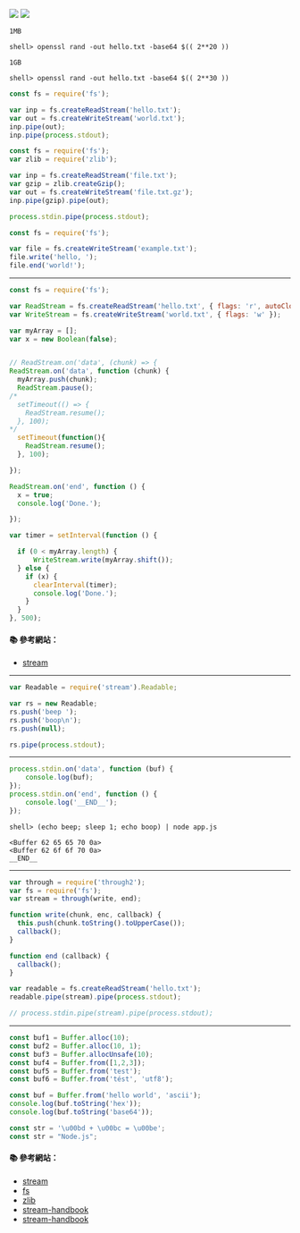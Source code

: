 
![](http://i.imgur.com/ZagBbq3.jpg)
![](http://i.imgur.com/K6LPzRw.png)

`1MB`
```console
shell> openssl rand -out hello.txt -base64 $(( 2**20 ))
```

`1GB`
```console
shell> openssl rand -out hello.txt -base64 $(( 2**30 ))
```

```js
const fs = require('fs');

var inp = fs.createReadStream('hello.txt');
var out = fs.createWriteStream('world.txt');
inp.pipe(out);
inp.pipe(process.stdout);
```

```js
const fs = require('fs');
var zlib = require('zlib');

var inp = fs.createReadStream('file.txt');
var gzip = zlib.createGzip();
var out = fs.createWriteStream('file.txt.gz');
inp.pipe(gzip).pipe(out);
```

```js
process.stdin.pipe(process.stdout);
```

```js
const fs = require('fs');

var file = fs.createWriteStream('example.txt');
file.write('hello, ');
file.end('world!');
```

---

```js
const fs = require('fs');

var ReadStream = fs.createReadStream('hello.txt', { flags: 'r', autoClose: true, highWaterMark: 1024 * 16 });
var WriteStream = fs.createWriteStream('world.txt', { flags: 'w' });

var myArray = [];
var x = new Boolean(false);


// ReadStream.on('data', (chunk) => {
ReadStream.on('data', function (chunk) {
  myArray.push(chunk);
  ReadStream.pause();
/*
  setTimeout(() => {
    ReadStream.resume();
  }, 100);
*/
  setTimeout(function(){
    ReadStream.resume();
  }, 100);

});

ReadStream.on('end', function () {
  x = true;
  console.log('Done.');

});

var timer = setInterval(function () {

  if (0 < myArray.length) {
      WriteStream.write(myArray.shift()); 
  } else {
    if (x) {
      clearInterval(timer);
      console.log('Done.');
    }
  }
}, 500);
```

#### :books: 參考網站：
- [stream](https://nodejs.org/api/stream.html)

---

```js
var Readable = require('stream').Readable;

var rs = new Readable;
rs.push('beep ');
rs.push('boop\n');
rs.push(null);

rs.pipe(process.stdout);
```

---

```js
process.stdin.on('data', function (buf) {
    console.log(buf);
});
process.stdin.on('end', function () {
    console.log('__END__');
});
```

```console
shell> (echo beep; sleep 1; echo boop) | node app.js 
```

```
<Buffer 62 65 65 70 0a>
<Buffer 62 6f 6f 70 0a>
__END__
```

---

```js
var through = require('through2');
var fs = require('fs');
var stream = through(write, end);

function write(chunk, enc, callback) {
  this.push(chunk.toString().toUpperCase());
  callback();
}

function end (callback) {
  callback();
}

var readable = fs.createReadStream('hello.txt');
readable.pipe(stream).pipe(process.stdout);

// process.stdin.pipe(stream).pipe(process.stdout);
```

---
```js
const buf1 = Buffer.alloc(10);
const buf2 = Buffer.alloc(10, 1);
const buf3 = Buffer.allocUnsafe(10);
const buf4 = Buffer.from([1,2,3]);
const buf5 = Buffer.from('test');
const buf6 = Buffer.from('tést', 'utf8');

const buf = Buffer.from('hello world', 'ascii');
console.log(buf.toString('hex'));
console.log(buf.toString('base64'));

const str = '\u00bd + \u00bc = \u00be';
const str = "Node.js";

```

#### :books: 參考網站：

- [stream](https://nodejs.org/api/stream.html)
- [fs](https://nodejs.org/api/fs.html)
- [zlib](https://nodejs.org/api/zlib.html)
- [stream-handbook](https://github.com/substack/stream-handbook)
- [stream-handbook](https://github.com/jabez128/stream-handbook)